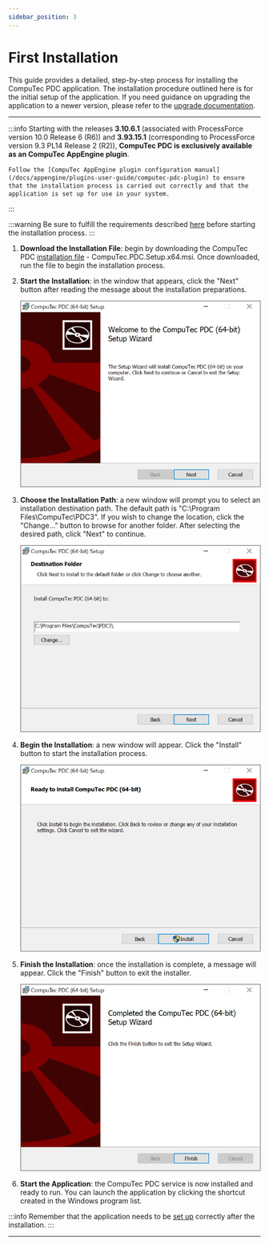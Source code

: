 ```yaml
---
sidebar_position: 3
---
```


# First Installation

This guide provides a detailed, step-by-step process for installing the CompuTec PDC application. The installation procedure outlined here is for the initial setup of the application. If you need guidance on upgrading the application to a newer version, please refer to the [upgrade documentation](./application-upgrade.md).

---

:::info
    Starting with the releases **3.10.6.1** (associated with ProcessForce version 10.0 Release 6 (R6)) and **3.93.15.1** (corresponding to ProcessForce version 9.3 PL14 Release 2 (R2)), **CompuTec PDC is exclusively available as an CompuTec AppEngine plugin**.

    Follow the [CompuTec AppEngine plugin configuration manual](/docs/appengine/plugins-user-guide/computec-pdc-plugin) to ensure that the installation process is carried out correctly and that the application is set up for use in your system.
:::

:::warning
    Be sure to fulfill the requirements described [here](./requirements.md) before starting the installation process.
:::

1. **Download the Installation File**: begin by downloading the CompuTec PDC [installation file](https://learn.computec.one/docs/appengine/releases/plugins/pdc/download) - CompuTec.PDC.Setup.x64.msi. Once downloaded, run the file to begin the installation process.
2. **Start the Installation**: in the window that appears, click the "Next" button after reading the message about the installation preparations.

    ![PDC nstallation](./media/first-installation/pdc-instalation.webp)
3. **Choose the Installation Path**: a new window will prompt you to select an installation destination path. The default path is "C:\Program Files\CompuTec\PDC3". If you wish to change the location, click the "Change..." button to browse for another folder. After selecting the desired path, click "Next" to continue.
  
    ![PDC Destination Folder](./media/first-installation/pdc-instalation-destination-folder.webp)
4. **Begin the Installation**: a new window will appear. Click the "Install" button to start the installation process.
  
    ![PDC Installation Ready](./media/first-installation/pdc-installation-ready.webp)
5. **Finish the Installation**: once the installation is complete, a message will appear. Click the "Finish" button to exit the installer.
  
    ![PDC Installation Finish](./media/first-installation/pdc-installation-finish.webp)
6. **Start the Application**: the CompuTec PDC service is now installed and ready to run. You can launch the application by clicking the shortcut created in the Windows program list.

:::info
    Remember that the application needs to be [set up](../setting-up-the-application/overview.md) correctly after the installation.
:::

---
